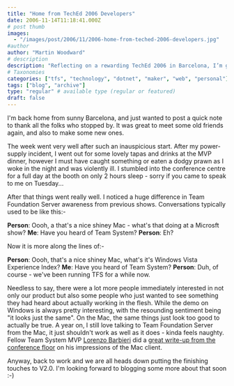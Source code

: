 ```yaml
---
title: "Home from TechEd 2006 Developers"
date: 2006-11-14T11:18:41.000Z
# post thumb
images:
  - "/images/post/2006/11/2006-home-from-teched-2006-developers.jpg"
#author
author: "Martin Woodward"
# description
description: "Reflecting on a rewarding TechEd 2006 in Barcelona, I’m grateful for the connections made and excited about the rising interest in Team."
# Taxonomies
categories: ["tfs", "technology", "dotnet", "maker", "web", "personal"]
tags: ["blog", "archive"]
type: "regular" # available type (regular or featured)
draft: false
---
```

[](http://www.woodwardweb.com/WindowsLiveWriter/HomefromTechEd2006Developers_9F0A/booth%5B1%5D.jpg)I'm back home from sunny Barcelona, and just wanted to post a quick note to thank all the folks who stopped by.  It was great to meet some old friends again, and also to make some new ones. 

The week went very well after such an inauspicious start.  After my power-supply incident, I went out for some lovely tapas and drinks at the MVP dinner, however I must have caught something or eaten a dodgy prawn as I woke in the night and was violently ill.   I stumbled into the conference centre for a full day at the booth on only 2 hours sleep - sorry if you came to speak to me on Tuesday... 

After that things went really well.  I noticed a huge difference in Team Foundation Server awareness from previous shows.  Conversations typically used to be like this:-  

**Person**:  Oooh, a that's a nice shiney Mac - what's that doing at a Microsft show?
**Me**:  Have you heard of Team System?
**Person**: Eh? 

Now it is more along the lines of:-  

**Person**:  Oooh, that's a nice shiney Mac, what's it's Windows Vista Experience Index?
**Me**:  Have you heard of Team System?
**Person**: Duh, of course - we've been running TFS for a while now. 

Needless to say, there were a lot more people immediately interested in not only our product but also some people who just wanted to see something they had heard about actually working in the flesh.  While the demo on Windows is always pretty interesting, with the resounding sentiment being "it looks just the same".  On the Mac, the same things just look too good to actually be true.  A year on, I still love talking to Team Foundation Server from the Mac, it just shouldn't work as well as it does - kinda feels naughty.  Fellow Team System MVP [Lorenzo Barbieri](http://blogs.ugidotnet.org/lbarbieri/) did a [great write-up from the conference floor](http://blogs.ugidotnet.org/lbarbieri/archive/2006/11/08/54193.aspx) on his impressions of the Mac client. 

Anyway, back to work and we are all heads down putting the finishing touches to V2.0.  I'm looking forward to blogging some more about that soon :-)